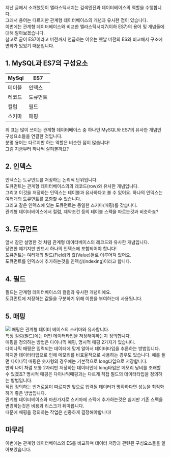 
지난 글에서 소개했듯이 엘라스틱서치는 검색엔진과 데이터베이스의 역할을 수행합니다.  
그래서 용어는 다르지만 관계형 데이터베이스의 개념과 유사한 점이 있습니다.  
이번에는 관계형 데이터베이스와 비교한 엘라스틱서치7(이하 ES7)의 용어 및 개념들에 대해 알아보겠습니다.  
참고로 굳이 ES7이라고 버전까지 언급하는 이유는 옛날 버전의 ES와 비교해서 구조에 변화가 있었기 때문입니다.  


## 1. MySQL과 ES7의 구성요소
|MySql|ES7|
|----------|----------|
|테이블|인덱스|
|레코드|도큐먼트|
|컬럼|필드|
|스키마|매핑|  

위 표는 많이 쓰이는 관계형 데이터베이스 중 하나인 MySQL와 ES7의 유사한 개념인 구성요소들을 연결한 것입니다.  
분명 용어는 다르지만 하는 역할은 비슷한 점이 많습니다!  
그럼 지금부터 하나씩 살펴볼까요?


## 2. 인덱스
인덱스는 도큐먼트를 저장하는 논리적 단위입니다.  
도큐먼트는 관계형 데이터베이스의의 레코드(row)와 유사한 개념입니다.  
그리고 이것을 저장하는 인덱스는 테이블과 유사하다고 볼 수 있어요.
하나의 인덱스는 여러개의 도큐먼트를 포함할 수 있습니다.  
그리고 같은 인덱스에 있는 도큐먼트는 동일한 스키마(매핑)를 갖습니다.  
관계형 데이터베이스에서 컬럼, 제약조건 등의 테이블 스펙을 따르는것과 비슷하죠?

## 3. 도큐먼트
앞서 잠깐 설명한 것 처럼 관계형 데이터베이스의 레코드와 유사한 개념입니다.  
당연한 얘기지만 반드시 하나의 인덱스에 포함되어야 합니다!  
도큐먼트는 여러개의 필드(Field)와 값(Value)들로 이루어져 있어요.  
도큐먼트를 인덱스에 추가하는것을 인덱싱(indexing)이라고 합니다.  

## 4. 필드
필드는 관계형 데이터베이스의 컬럼과 유사한 개념이에요.  
도큐먼트에 저장하는 값들을 구분하기 위해 이름을 부여하는데 사용됩니다.  

## 5. 매핑
![](../../images/4기/성승익/1주차/data-types.jpg)
매핑은 관계형 데이터 베이스의 스키마와 유사합니다.  
특정 컬럼(필드)에는 어떤 데이터타입을 저장해야하는지 정의합니다.  
매핑을 정의하는 방법은 다이나믹 매핑, 명시적 매핑 2가지가 있습니다.  
다이나믹 매핑은 입력되는 데이터에 맞게 알아서 데이터타입을 추론하는 방법입니다.  
하지만 데이터타입으로 인해 메모리를 비효율적으로 사용하는 경우도 있습니다.
예를 들면 다이나믹 매핑은 숫자형의 경우에는 기본적으로 long타입으로 저장합니다.  
만약 나이 처럼 보통 2자리만 저장하는 데이터인데 long타입은 메모리 낭비를 초래할 수 있겠죠?
명시적 매핑은 다이나믹매핑과는 다르게 직접 필드의 데이터타입을 정의하는 방법입니다.  
직접 정의하는 번거로움이 따르지만 앞으로 입력될 데이터가 명확하다면 성능을 최적화하기 좋은 방법입니다.  
관계형 데이터베이스와 마찬가지로 스키마에 스펙에 추가하는것은 쉽지만 기존 스펙을 변경하는것은 비용과 리스크가 뒤따릅니다.  
때문에 매핑을 정의하는 작업은 신중하게 결정해야합니다!

## 마무리
이번에는 관계형 데이터베이스와 ES를 비교하며 데이터 저장과 관련된 구성요소들을 알아보았습니다.

